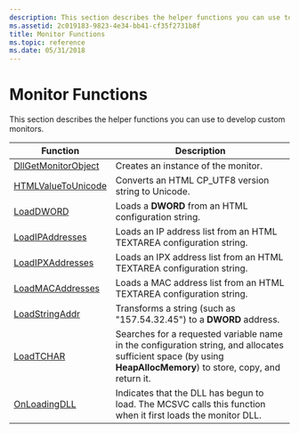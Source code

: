 ```yaml
---
description: This section describes the helper functions you can use to develop custom monitors.
ms.assetid: 2c019183-9823-4e34-bb41-cf35f2731b8f
title: Monitor Functions
ms.topic: reference
ms.date: 05/31/2018
---
```


# Monitor Functions

This section describes the helper functions you can use to develop custom monitors.



| Function                                       | Description                                                                                                                                                      |
|------------------------------------------------|------------------------------------------------------------------------------------------------------------------------------------------------------------------|
| [DllGetMonitorObject](dllgetmonitorobject.md) | Creates an instance of the monitor.                                                                                                                              |
| [HTMLValueToUnicode](htmlvaluetounicode.md)   | Converts an HTML CP\_UTF8 version string to Unicode.                                                                                                             |
| [LoadDWORD](loaddword.md)                     | Loads a **DWORD** from an HTML configuration string.                                                                                                             |
| [LoadIPAddresses](loadipaddresses.md)         | Loads an IP address list from an HTML TEXTAREA configuration string.                                                                                             |
| [LoadIPXAddresses](loadipxaddresses.md)       | Loads an IPX address list from an HTML TEXTAREA configuration string.                                                                                            |
| [LoadMACAddresses](loadmacaddresses.md)       | Loads a MAC address list from an HTML TEXTAREA configuration string.                                                                                             |
| [LoadStringAddr](loadstringaddr.md)           | Transforms a string (such as "157.54.32.45") to a **DWORD** address.                                                                                             |
| [LoadTCHAR](loadtchar.md)                     | Searches for a requested variable name in the configuration string, and allocates sufficient space (by using **HeapAllocMemory**) to store, copy, and return it. |
| [OnLoadingDLL](onloadingdll.md)               | Indicates that the DLL has begun to load. The MCSVC calls this function when it first loads the monitor DLL.                                                     |



 

 

 



